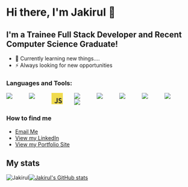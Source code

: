 # Hi there, I'm Jakirul 👋

## I'm a Trainee Full Stack Developer and Recent Computer Science Graduate!
- 🌱 Currently learning new things....
- ⚡ Always looking for new opportunities

### Languages and Tools:

<div>
  <img align="left" width="30px" src="https://cdn-icons-png.flaticon.com/512/732/732212.png" style="padding-right: 30px" />
  <img align="left" width="30px" src="https://cdn-icons-png.flaticon.com/512/732/732190.png" style="padding-right: 30px"  />
  <img align="left" width="30px" src="https://raw.githubusercontent.com/voodootikigod/logo.js/master/js.png" style="padding-right: 30px"  />
  <img align="left" width="30px" src="https://upload.wikimedia.org/wikipedia/commons/thumb/a/a7/React-icon.svg/2300px-React-icon.svg.png" style="padding-right: 30px"  />
  <img align="left" width="30px" src="https://cdn.iconscout.com/icon/free/png-256/node-js-1174925.png" style="padding-right: 30px"  />
  <img align="left" width="30px" src="https://www.jakirul.com/assets/images/tech-icons/django.jpg"  style="padding-right: 30px"  />
  <img align="left" width="30px" src="https://cdn3.iconfinder.com/data/icons/logos-and-brands-adobe/512/267_Python-512.png"  style="padding-right: 30px" />
  <img align="left" width="30px" src="https://forenda.com.tr/wp-content/uploads/2020/10/mongodb-logo.png"  style="padding-right: 30px"  />
  <img align="left" width="30px" src="https://upload.wikimedia.org/wikipedia/commons/thumb/2/29/Postgresql_elephant.svg/1200px-Postgresql_elephant.svg.png"  style="padding-right: 30px" />
</div>

<br> 
<br>

### How to find me

- [Email Me](mailto:jakirul.islam@live.co.uk?subject=[GitHub])
- [View my LinkedIn](https://www.linkedin.com/in/jakirul/)
- [View my Portfolio Site](https://www.jakirul.com)

<h2>My stats</h2>

<p><img align="left" src="https://github-readme-stats.vercel.app/api/top-langs?username=Jakirul&show_icons=true&locale=en&layout=compact" alt="Jakirul" /></p>

[![Jakirul's GitHub stats](https://github-readme-stats.vercel.app/api?username=Jakirul)](https://github.com/Jakirul/github-readme-stats)




<!--
**Jakirul/Jakirul** is a ✨ _special_ ✨ repository because its `README.md` (this file) appears on your GitHub profile.

Here are some ideas to get you started:

- 🔭 I’m currently working on ...
- 🌱 I’m currently learning ...
- 👯 I’m looking to collaborate on ...
- 🤔 I’m looking for help with ...
- 💬 Ask me about ...
- 📫 How to reach me: ...
- 😄 Pronouns: ...
- ⚡ Fun fact: ...
-->








